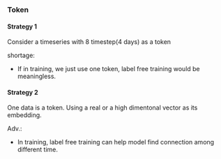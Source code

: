 ### Token

#### Strategy 1
Consider a timeseries with 8 timestep(4 days) as a token

shortage:
- If in training, we just use one token, label free training would be meaningless.

#### Strategy 2
One data is a token. Using a real or a high dimentonal vector as its embedding.

Adv.:
- In training, label free training can help model find connection among different time.